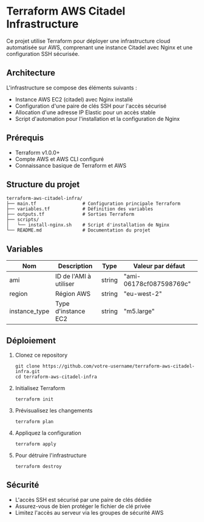 # Terraform AWS Citadel Infrastructure

Ce projet utilise Terraform pour déployer une infrastructure cloud automatisée sur AWS, comprenant une instance Citadel avec Nginx et une configuration SSH sécurisée.

## Architecture

L'infrastructure se compose des éléments suivants :
- Instance AWS EC2 (citadel) avec Nginx installé
- Configuration d'une paire de clés SSH pour l'accès sécurisé
- Allocation d'une adresse IP Elastic pour un accès stable
- Script d'automation pour l'installation et la configuration de Nginx

## Prérequis

- Terraform v1.0.0+
- Compte AWS et AWS CLI configuré
- Connaissance basique de Terraform et AWS

## Structure du projet

```
terraform-aws-citadel-infra/
├── main.tf                 # Configuration principale Terraform
├── variables.tf            # Définition des variables
├── outputs.tf              # Sorties Terraform
├── scripts/
│   └── install-nginx.sh    # Script d'installation de Nginx
└── README.md               # Documentation du projet
```

## Variables

| Nom | Description | Type | Valeur par défaut |
|-----|-------------|------|-----------------|
| ami | ID de l'AMI à utiliser | string | "ami-06178cf087598769c" |
| region | Région AWS | string | "eu-west-2" |
| instance_type | Type d'instance EC2 | string | "m5.large" |

## Déploiement

1. Clonez ce repository
   ```
   git clone https://github.com/votre-username/terraform-aws-citadel-infra.git
   cd terraform-aws-citadel-infra
   ```

2. Initialisez Terraform
   ```
   terraform init
   ```

3. Prévisualisez les changements
   ```
   terraform plan
   ```

4. Appliquez la configuration
   ```
   terraform apply
   ```

5. Pour détruire l'infrastructure
   ```
   terraform destroy
   ```

## Sécurité

- L'accès SSH est sécurisé par une paire de clés dédiée
- Assurez-vous de bien protéger le fichier de clé privée
- Limitez l'accès au serveur via les groupes de sécurité AWS

